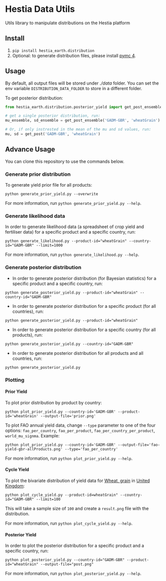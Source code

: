 # Hestia Data Utils

Utils library to manipulate distributions on the Hestia platform

## Install

1. `pip install hestia_earth.distribution`
2. Optional: to generate distribution files, please install [pymc 4](https://pypi.org/project/pymc/).

## Usage

By default, all output files will be stored under _./data_ folder.
You can set the env variable `DISTRIBUTION_DATA_FOLDER` to store in a different folder.

To get posterior distribution:
```python
from hestia_earth.distribution.posterior_yield import get_post_ensemble, get_post

# get a single posterior distribution, run:
mu_ensemble, sd_ensemble = get_post_ensemble('GADM-GBR', 'wheatGrain')

# Or, if only instrested in the mean of the mu and sd values, run:
mu, sd = get_post('GADM-GBR', 'wheatGrain')
```

## Advance Usage

You can clone this repository to use the commands below.

### Generate prior distribution

To generate yield prior file for all products:
```
python generate_prior_yield.py --overwrite
```

For more information, run `python generate_prior_yield.py --help`.

### Generate likelihood data

In order to generate likelihood data (a spreadsheet of crop yield and fertiliser data) for a specific product and a specific country, run:
```
python generate_likelihood.py --product-id="wheatGrain" --country-id="GADM-GBR" --limit=1000
```

For more information, run `python generate_likelihood.py --help`.

### Generate posterior distribution

* In order to generate posterior distribution (for Bayesian statistics) for a specific product and a specific country, run:
```
python generate_posterior_yield.py --product-id="wheatGrain" --country-id="GADM-GBR"
```

* In order to generate posterior distribution for a specific product (for all countries), run:
```
python generate_posterior_yield.py --product-id="wheatGrain"
```

* In order to generate posterior distribution for a specific country (for all products), run:
```
python generate_posterior_yield.py --country-id="GADM-GBR"
```

* In order to generate posterior distribution for all products and all countries, run:
```
python generate_posterior_yield.py
```

### Plotting

#### Prior Yield

To plot prior distribution by product by country:

```
python plot_prior_yield.py --country-id='GADM-GBR' --product-id='wheatGrain' --output-file='prior.png'
```

To plot FAO annual yield data, change `--type` parameter to one of the four options: `fao_per_country`, `fao_per_product`, `fao_per_country_per_product`, `world_mu_signma`. Example:
```
python plot_prior_yield.py --country-id='GADM-GBR' --output-file='fao-yield-gbr-allProducts.png' --type='fao_per_country'
```

For more information, run `python plot_prior_yield.py --help`.

#### Cycle Yield

To plot the bivariate distribution of yield data for [Wheat, grain](https://hestia.earth/term/wheatGrain) in [United Kingdom](https://hestia.earth/term/GADM-GBR):

```
python plot_cycle_yield.py --product-id=wheatGrain" --country-id="GADM-GBR" --limit=100
```

This will take a sample size of `100` and create a `result.png` file with the distribution.

For more information, run `python plot_cycle_yield.py --help`.

#### Posterior Yield

In order to plot the posterior distribution for a specific product and a specific country, run:
```
python plot_posterior_yield.py --country-id="GADM-GBR" --product-id="wheatGrain" --output-file="post.png"
```

For more information, run `python plot_posterior_yield.py --help`.
